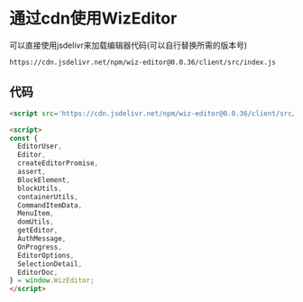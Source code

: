 # 通过cdn使用WizEditor

可以直接使用jsdelivr来加载编辑器代码(可以自行替换所需的版本号)

```
https://cdn.jsdelivr.net/npm/wiz-editor@0.0.36/client/src/index.js
```

## 代码

```html
<script src='https://cdn.jsdelivr.net/npm/wiz-editor@0.0.36/client/src/index.js' charset="utf-8"></script>

<script>
const {
  EditorUser,
  Editor,
  createEditorPromise,
  assert,
  BlockElement,
  blockUtils,
  containerUtils,
  CommandItemData,
  MenuItem,
  domUtils,
  getEditor,
  AuthMessage,
  OnProgress,
  EditorOptions,
  SelectionDetail,
  EditorDoc,
} = window.WizEditor;
</script>
```
